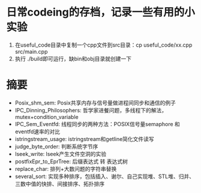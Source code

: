 # 日常codeing的存档，记录一些有用的小实验
1. 在useful_code目录中复制一个cpp文件到src目录：cp useful_code/xx.cpp src/main.cpp
2. 执行 ./build即可运行，缺bin和obj目录就创建一下

# 摘要
- Posix_shm_sem: Posix共享内存与信号量做进程间同步和通信的例子
- IPC_Dinning_Philosophers: 哲学家进餐问题，多线程下的解法，mutex+condition_variable
- IPC_Sem_Eventfd: 线程同步的两种方法：POSIX信号量semaphore 和 eventfd速率的对比
- istringstream_usage: istringstream和getline简化文件读写
- judge_byte_order: 判断系统字节序
- lseek_write: lseek产生文件空洞的实验
- postfixEpr_to_EprTree: 后缀表达式 转 表达式树
- replace_char: 排列+大数问题的字符串替换
- several_sort: 实现多种排序，包括插入、谢尔、自己实现堆、STL堆、归并、三数中值的快排、间接排序、拓扑排序